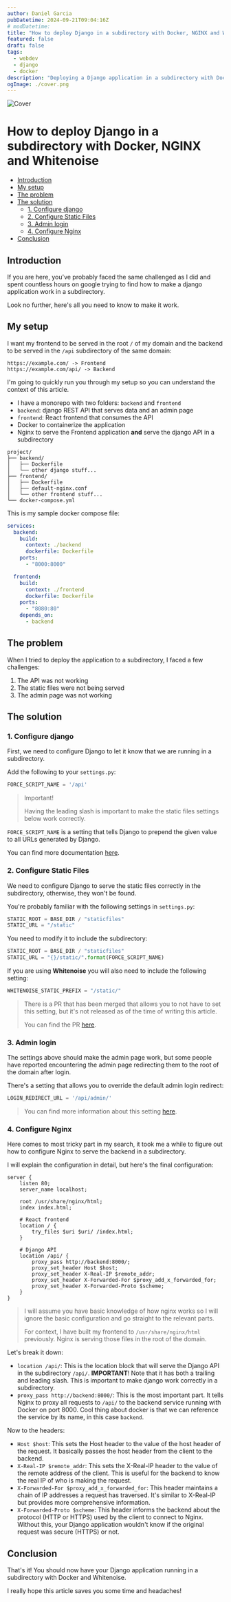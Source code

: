 ```yaml
---
author: Daniel Garcia
pubDatetime: 2024-09-21T09:04:16Z
# modDatetime:
title: "How to deploy Django in a subdirectory with Docker, NGINX and Whitenoise"
featured: false
draft: false
tags:
  - webdev
  - django
  - docker
description: "Deploying a Django application in a subdirectory with Docker and Whitenoise"
ogImage: ./cover.png
---
```


![Cover](./cover.png)

# How to deploy Django in a subdirectory with Docker, NGINX and Whitenoise

- [Introduction](#introduction)
- [My setup](#my-setup)
- [The problem](#the-problem)
- [The solution](#the-solution)
  - [1. Configure django](#1-configure-django)
  - [2. Configure Static Files](#2-configure-static-files)
  - [3. Admin login](#3-admin-login)
  - [4. Configure Nginx](#4-configure-nginx)
- [Conclusion](#conclusion)

## Introduction

If you are here, you've probably faced the same challenged as I did and spent countless hours on google trying to find how to make a django application work in a subdirectory.

Look no further, here's all you need to know to make it work.

## My setup

I want my frontend to be served in the root `/` of my domain and the backend to be served in the `/api` subdirectory of the same domain:

```
https://example.com/ -> Frontend
https://example.com/api/ -> Backend
```

I'm going to quickly run you through my setup so you can understand the context of this article.

- I have a monorepo with two folders: `backend` and `frontend`
- `backend`: django REST API that serves data and an admin page
- `frontend`: React frontend that consumes the API
- Docker to containerize the application
- Nginx to serve the Frontend application **and** serve the django API in a subdirectory

```
project/
├── backend/
│   ├── Dockerfile
│   └── other django stuff...
├── frontend/
│   ├── Dockerfile
│   ├── default-nginx.conf
│   └── other frontend stuff...
└── docker-compose.yml
```

This is my sample docker compose file:

```yaml
services:
  backend:
    build:
      context: ./backend
      dockerfile: Dockerfile
    ports:
      - "8000:8000"

  frontend:
    build:
      context: ./frontend
      dockerfile: Dockerfile
    ports:
      - "8080:80"
    depends_on:
      - backend
```

## The problem

When I tried to deploy the application to a subdirectory, I faced a few challenges:

1. The API was not working
2. The static files were not being served
3. The admin page was not working

## The solution

### 1. Configure django

First, we need to configure Django to let it know that we are running in a subdirectory.

Add the following to your `settings.py`:

```python
FORCE_SCRIPT_NAME = '/api'
```

> Important!
>
> Having the leading slash is important to make the static files settings below work correctly.

`FORCE_SCRIPT_NAME` is a setting that tells Django to prepend the given value to all URLs generated by Django.

You can find more documentation [here](https://docs.djangoproject.com/en/5.1/ref/settings/#force-script-name).

### 2. Configure Static Files

We need to configure Django to serve the static files correctly in the subdirectory, otherwise, they won't be found.

You're probably familiar with the following settings in `settings.py`:

```python
STATIC_ROOT = BASE_DIR / "staticfiles"
STATIC_URL = "/static"
```

You need to modify it to include the subdirectory:

```python
STATIC_ROOT = BASE_DIR / "staticfiles"
STATIC_URL = "{}/static/".format(FORCE_SCRIPT_NAME)
```

If you are using **Whitenoise** you will also need to include the following setting:

```python
WHITENOISE_STATIC_PREFIX = "/static/"
```

> There is a PR that has been merged that allows you to not have to set this setting, but it's not released as of the time of writing this article.
>
> You can find the PR [here](https://github.com/Archmonger/ServeStatic/pull/21).

### 3. Admin login

The settings above should make the admin page work, but some people have reported encountering the admin page redirecting them to the root of the domain after login.

There's a setting that allows you to override the default admin login redirect:

```python
LOGIN_REDIRECT_URL = '/api/admin/'
```

> You can find more information about this setting [here](https://docs.djangoproject.com/en/5.1/ref/settings/#login-redirect-url).

### 4. Configure Nginx

Here comes to most tricky part in my search, it took me a while to figure out how to configure Nginx to serve the backend in a subdirectory.

I will explain the configuration in detail, but here's the final configuration:

```nginx
server {
    listen 80;
    server_name localhost;

    root /usr/share/nginx/html;
    index index.html;

    # React frontend
    location / {
        try_files $uri $uri/ /index.html;
    }

    # Django API
    location /api/ {
        proxy_pass http://backend:8000/;
        proxy_set_header Host $host;
        proxy_set_header X-Real-IP $remote_addr;
        proxy_set_header X-Forwarded-For $proxy_add_x_forwarded_for;
        proxy_set_header X-Forwarded-Proto $scheme;
    }
}
```

> I will assume you have basic knowledge of how nginx works so I will ignore the basic configuration and go straight to the relevant parts.
>
> For context, I have built my frontend to `/usr/share/nginx/html` previously. Nginx is serving those files in the root of the domain.

Let's break it down:

- `location /api/`: This is the location block that will serve the Django API in the subdirectory `/api/`.
  **IMPORTANT**! Note that it has both a trailing and leading slash. This is important to make django work correctly in a subdirectory.
- `proxy_pass http://backend:8000/`: This is the most important part. It tells Nginx to proxy all requests to `/api/` to the backend service running with Docker on port 8000. Cool thing about docker is that we can reference the service by its name, in this case `backend`.

Now to the headers:

- `Host $host`: This sets the Host header to the value of the host header of the request. It basically passes the host header from the client to the backend.
- `X-Real-IP $remote_addr`: This sets the X-Real-IP header to the value of the remote address of the client. This is useful for the backend to know the real IP of who is making the request.
- `X-Forwarded-For $proxy_add_x_forwarded_for`: This header maintains a chain of IP addresses a request has traversed. It's similar to X-Real-IP but provides more comprehensive information.
- `X-Forwarded-Proto $scheme`: This header informs the backend about the protocol (HTTP or HTTPS) used by the client to connect to Nginx. Without this, your Django application wouldn't know if the original request was secure (HTTPS) or not.

## Conclusion

That's it! You should now have your Django application running in a subdirectory with Docker and Whitenoise.

I really hope this article saves you some time and headaches!

